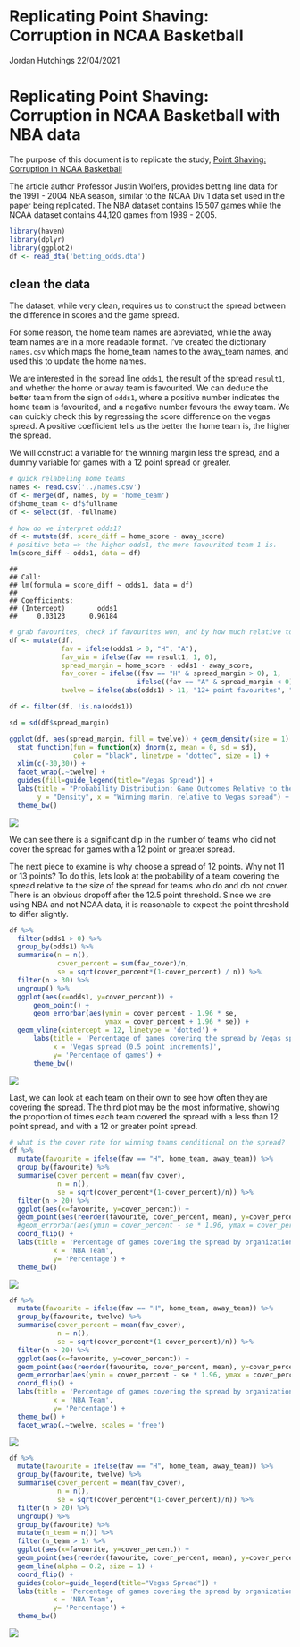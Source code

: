Replicating Point Shaving: Corruption in NCAA Basketball
================
Jordan Hutchings
22/04/2021

# Replicating Point Shaving: Corruption in NCAA Basketball with NBA data

The purpose of this document is to replicate the study, [Point Shaving:
Corruption in NCAA
Basketball](https://users.nber.org/~jwolfers/papers/PointShaving.pdf)

The article author Professor Justin Wolfers, provides betting line data
for the 1991 - 2004 NBA season, similar to the NCAA Div 1 data set used
in the paper being replicated. The NBA dataset contains 15,507 games
while the NCAA dataset contains 44,120 games from 1989 - 2005.

``` r
library(haven)
library(dplyr)
library(ggplot2)
df <- read_dta('betting_odds.dta')
```

## clean the data

The dataset, while very clean, requires us to construct the spread
between the difference in scores and the game spread.

For some reason, the home team names are abreviated, while the away team
names are in a more readable format. I’ve created the dictionary
`names.csv` which maps the home\_team names to the away\_team names, and
used this to update the home names.

We are interested in the spread line `odds1`, the result of the spread
`result1`, and whether the home or away team is favourited. We can
deduce the better team from the sign of `odds1`, where a positive number
indicates the home team is favourited, and a negative number favours the
away team. We can quickly check this by regressing the score difference
on the vegas spread. A positive coefficient tells us the better the home
team is, the higher the spread.

We will construct a variable for the winning margin less the spread, and
a dummy variable for games with a 12 point spread or greater.

``` r
# quick relabeling home teams
names <- read.csv('../names.csv')
df <- merge(df, names, by = 'home_team')
df$home_team <- df$fullname
df <- select(df, -fullname)

# how do we interpret odds1?
df <- mutate(df, score_diff = home_score - away_score) 
# positive beta => the higher odds1, the more favourited team 1 is.
lm(score_diff ~ odds1, data = df) 
```

    ## 
    ## Call:
    ## lm(formula = score_diff ~ odds1, data = df)
    ## 
    ## Coefficients:
    ## (Intercept)        odds1  
    ##     0.03123      0.96184

``` r
# grab favourites, check if favourites won, and by how much relative to line
df <- mutate(df, 
             fav = ifelse(odds1 > 0, "H", "A"),
             fav_win = ifelse(fav == result1, 1, 0),
             spread_margin = home_score - odds1 - away_score, 
             fav_cover = ifelse((fav == "H" & spread_margin > 0), 1, 
                                ifelse((fav == "A" & spread_margin < 0), 1, 0)), 
             twelve = ifelse(abs(odds1) > 11, "12+ point favourites", "<12 point favourites"))

df <- filter(df, !is.na(odds1))

sd = sd(df$spread_margin)

ggplot(df, aes(spread_margin, fill = twelve)) + geom_density(size = 1) +
  stat_function(fun = function(x) dnorm(x, mean = 0, sd = sd),
                color = "black", linetype = "dotted", size = 1) + 
  xlim(c(-30,30)) + 
  facet_wrap(.~twelve) + 
  guides(fill=guide_legend(title="Vegas Spread")) +
  labs(title = "Probability Distribution: Game Outcomes Relative to the Spread", 
       y = "Density", x = "Winning marin, relative to Vegas spread") + 
  theme_bw()
```

![](README_figs/README-unnamed-chunk-3-1.png)<!-- -->

We can see there is a significant dip in the number of teams who did not
cover the spread for games with a 12 point or greater spread.

The next piece to examine is why choose a spread of 12 points. Why not
11 or 13 points? To do this, lets look at the probability of a team
covering the spread relative to the size of the spread for teams who do
and do not cover. There is an obvious dropoff after the 12.5 point
threshold. Since we are using NBA and not NCAA data, it is reasonable to
expect the point threshold to differ slightly.

``` r
df %>%
  filter(odds1 > 0) %>%
  group_by(odds1) %>%
  summarise(n = n(), 
            cover_percent = sum(fav_cover)/n, 
            se = sqrt(cover_percent*(1-cover_percent) / n)) %>%
  filter(n > 30) %>%
  ungroup() %>%
  ggplot(aes(x=odds1, y=cover_percent)) + 
      geom_point() + 
      geom_errorbar(aes(ymin = cover_percent - 1.96 * se, 
                        ymax = cover_percent + 1.96 * se)) +
  geom_vline(xintercept = 12, linetype = 'dotted') + 
      labs(title = 'Percentage of games covering the spread by Vegas spread', 
           x = 'Vegas spread (0.5 point increments)', 
           y= 'Percentage of games') + 
      theme_bw()
```

![](README_figs/README-unnamed-chunk-4-1.png)<!-- -->

Last, we can look at each team on their own to see how often they are
covering the spread. The third plot may be the most informative, showing
the proportion of times each team covered the spread with a less than 12
point spread, and with a 12 or greater point spread.

``` r
# what is the cover rate for winning teams conditional on the spread?
df %>%
  mutate(favourite = ifelse(fav == "H", home_team, away_team)) %>%
  group_by(favourite) %>%
  summarise(cover_percent = mean(fav_cover),
            n = n(),
            se = sqrt(cover_percent*(1-cover_percent)/n)) %>%
  filter(n > 20) %>%
  ggplot(aes(x=favourite, y=cover_percent)) + 
  geom_point(aes(reorder(favourite, cover_percent, mean), y=cover_percent)) + 
  #geom_errorbar(aes(ymin = cover_percent - se * 1.96, ymax = cover_percent + se * 1.96)) + 
  coord_flip() + 
  labs(title = 'Percentage of games covering the spread by organization', 
           x = 'NBA Team', 
           y= 'Percentage') + 
  theme_bw()
```

![](README_figs/README-unnamed-chunk-5-1.png)<!-- -->

``` r
df %>%
  mutate(favourite = ifelse(fav == "H", home_team, away_team)) %>%
  group_by(favourite, twelve) %>%
  summarise(cover_percent = mean(fav_cover),
            n = n(),
            se = sqrt(cover_percent*(1-cover_percent)/n)) %>%
  filter(n > 20) %>%
  ggplot(aes(x=favourite, y=cover_percent)) + 
  geom_point(aes(reorder(favourite, cover_percent, mean), y=cover_percent)) + 
  geom_errorbar(aes(ymin = cover_percent - se * 1.96, ymax = cover_percent + se * 1.96)) + 
  coord_flip() + 
  labs(title = 'Percentage of games covering the spread by organization', 
           x = 'NBA Team', 
           y= 'Percentage') + 
  theme_bw() +
  facet_wrap(.~twelve, scales = 'free')
```

![](README_figs/README-unnamed-chunk-5-2.png)<!-- -->

``` r
df %>%
  mutate(favourite = ifelse(fav == "H", home_team, away_team)) %>%
  group_by(favourite, twelve) %>%
  summarise(cover_percent = mean(fav_cover),
            n = n(),
            se = sqrt(cover_percent*(1-cover_percent)/n)) %>%
  filter(n > 20) %>%
  ungroup() %>%
  group_by(favourite) %>%
  mutate(n_team = n()) %>%
  filter(n_team > 1) %>%
  ggplot(aes(x=favourite, y=cover_percent)) + 
  geom_point(aes(reorder(favourite, cover_percent, mean), y=cover_percent, color = twelve), size = 2) + 
  geom_line(alpha = 0.2, size = 1) + 
  coord_flip() + 
  guides(color=guide_legend(title="Vegas Spread")) +
  labs(title = 'Percentage of games covering the spread by organization', 
           x = 'NBA Team', 
           y= 'Percentage') + 
  theme_bw()  
```

![](README_figs/README-unnamed-chunk-5-3.png)<!-- -->
